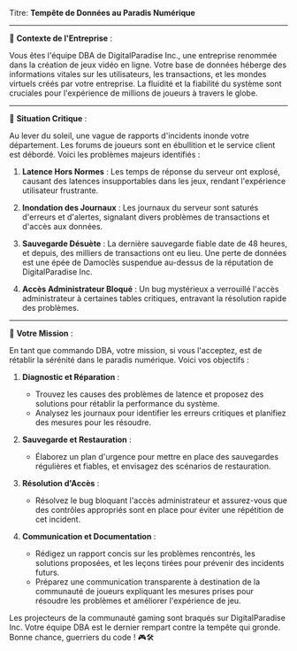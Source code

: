 Titre: **Tempête de Données au Paradis Numérique**

---

📁 **Contexte de l'Entreprise** :

Vous êtes l'équipe DBA de DigitalParadise Inc., une entreprise renommée dans la création de jeux vidéo en ligne. Votre base de données héberge des informations vitales sur les utilisateurs, les transactions, et les mondes virtuels créés par votre entreprise. La fluidité et la fiabilité du système sont cruciales pour l'expérience de millions de joueurs à travers le globe.

---

🚨 **Situation Critique** :

Au lever du soleil, une vague de rapports d'incidents inonde votre département. Les forums de joueurs sont en ébullition et le service client est débordé. Voici les problèmes majeurs identifiés :

1. **Latence Hors Normes** : Les temps de réponse du serveur ont explosé, causant des latences insupportables dans les jeux, rendant l'expérience utilisateur frustrante.
   
2. **Inondation des Journaux** : Les journaux du serveur sont saturés d'erreurs et d'alertes, signalant divers problèmes de transactions et d'accès aux données.
   
3. **Sauvegarde Désuète** : La dernière sauvegarde fiable date de 48 heures, et depuis, des milliers de transactions ont eu lieu. Une perte de données est une épée de Damoclès suspendue au-dessus de la réputation de DigitalParadise Inc.
   
4. **Accès Administrateur Bloqué** : Un bug mystérieux a verrouillé l'accès administrateur à certaines tables critiques, entravant la résolution rapide des problèmes.

---

🎯 **Votre Mission** :

En tant que commando DBA, votre mission, si vous l'acceptez, est de rétablir la sérénité dans le paradis numérique. Voici vos objectifs :

1. **Diagnostic et Réparation** : 
   - Trouvez les causes des problèmes de latence et proposez des solutions pour rétablir la performance du système.
   - Analysez les journaux pour identifier les erreurs critiques et planifiez des mesures pour les résoudre.
   
2. **Sauvegarde et Restauration** :
   - Élaborez un plan d'urgence pour mettre en place des sauvegardes régulières et fiables, et envisagez des scénarios de restauration.
   
3. **Résolution d'Accès** :
   - Résolvez le bug bloquant l'accès administrateur et assurez-vous que des contrôles appropriés sont en place pour éviter une répétition de cet incident.
   
4. **Communication et Documentation** :
   - Rédigez un rapport concis sur les problèmes rencontrés, les solutions proposées, et les leçons tirées pour prévenir des incidents futurs.
   - Préparez une communication transparente à destination de la communauté de joueurs expliquant les mesures prises pour résoudre les problèmes et améliorer l'expérience de jeu.

Les projecteurs de la communauté gaming sont braqués sur DigitalParadise Inc. Votre équipe DBA est le dernier rempart contre la tempête qui gronde. Bonne chance, guerriers du code ! 🎮🛠️